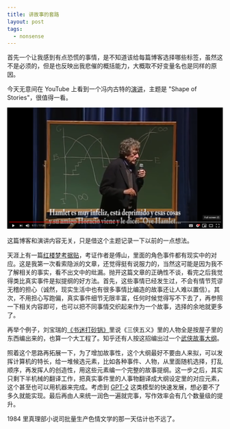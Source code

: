 ```yaml
---
title: 讲故事的套路
layout: post
tags:
  - nonsense
---
```


首先一个让我感到有点恐慌的事情，是不知道该给每篇博客选择哪些标签，虽然这不是必须的，但是也反映出我悲催的概括能力，大概取不好变量名也是同样的原因。

今天无意间在 YouTube 上看到一个冯内古特的[演讲](https://www.youtube.com/watch?v=GOGru_4z1Vc)，主题是 "Shape of Stories"，很值得一看。

![shape of stories](/img/Vonnegut.png)

这篇博客和演讲内容无关，只是借这个主题记录一下以前的一点想法。

天涯上有一篇[红楼梦考据贴](http://bbs.tianya.cn/post-free-5439941-1.shtml)，考证作者是傅山，里面的角色事件都有现实中的对应。这是我第一次看索隐派的文章，还觉得挺有说服力的，当然这可能是因为我不了解相关的事实，看不出文中的纰漏。抛开这篇文章的正确性不谈，看完之后我觉得类比真实事件是拟提纲的好方法。首先，这些事情已经发生过，不会有情节荒谬无稽的担心（诚然，现实生活中也有很多事情比编造的故事还让人难以置信）。其次，不用担心写跑偏，真实事件细节无限丰富，任何时候觉得写不下去了，再参照一下相关内容即可，也可以把不同事情交织起来作为一个故事，选择的余地就更多了。

再举个例子，刘宝瑞的[《书迷打砂锅》](https://www.ximalaya.com/xiangsheng/10103087/48311027)里说《三侠五义》里的人物全是按屋子里的东西编出来的，也算一个大工程了。知乎还有人按这招编出过一个[武侠故事大纲](https://www.zhihu.com/question/20359670/answer/501972040)。

照着这个思路再拓展一下，为了增加故事性，这个大纲最好不要由人来拟，可以发挥计算机的特长，给一堆候选元素，比如各种事件、人物，从里面随机选择，打乱顺序，再发挥人的创造性，用这些元素编一个完整的故事提纲。这一步之后，其实只剩下半机械的翻译工作，把真实事件里的人事物翻译成大纲设定里的对应元素，这个甚至也可以用机器来完成。考虑到 [GPT-2](https://openai.com/blog/better-language-models/) 这类模型的快速发展，想必要不了多久就能实现。最后再由人来统一润色一遍就完事，写作效率会有几个数量级的提升。

1984 里真理部小说司批量生产色情文学的那一天估计也不远了。
